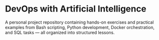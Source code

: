 # DevOps with Artificial Intelligence

A personal project repository containing hands-on exercises and practical examples from Bash scripting, Python development, Docker orchestration, and SQL tasks — all organized into structured lessons.
